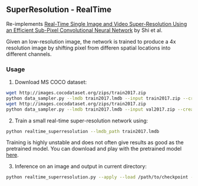 ## SuperResolution - RealTime

Re-implements
[Real-Time Single Image and Video Super-Resolution Using an Efficient Sub-Pixel Convolutional Neural Network](https://arxiv.org/abs/1609.05158)
by Shi et al.

Given an low-resolution image, the network is trained to
produce a 4x resolution image by shifting pixel from differen spatial locations into different channels.

### Usage

1. Download MS COCO dataset:

```bash
wget http://images.cocodataset.org/zips/train2017.zip
python data_sampler.py --lmdb train2017.lmdb --input train2017.zip --create
wget http://images.cocodataset.org/zips/train2017.zip
python data_sampler.py --lmdb train2017.lmdb --input val2017.zip --create
```

2. Train a small real-time super-resolution network using:

```bash
python realtime_superresolution --lmdb_path train2017.lmdb
```

Training is highly unstable and does not often give results as good as the pretrained model.
You can download and play with the pretrained model [here](http://models.tensorpack.com/SuperResolution/).

3. Inference on an image and output in current directory:

```bash
python realtime_superresolution.py --apply --load /path/to/checkpoint --highres set14/monarch.bmp --output monarch
```

